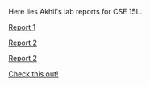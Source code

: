 Here lies Akhil's lab reports for CSE 15L.

[Report 1](./reports/report1.md)

[Report 2](./reports/report2.md)

[Report 2](./reports/report3.md)

[Check this out!](!!!.md)
